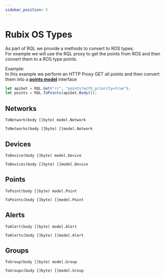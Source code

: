 ```yaml
---
sidebar_position: 5
---
```


# Rubix OS Types

As part of RQL we provide a methods to convert to ROS types. <br/>
For example we will use the RQL proxy to get the points from ROS and then convert them to a ROS type points.

Example: <br/>
In this example we perform an HTTP Proxy GET all points and then convert them into a **[points model](https://github.com/NubeIO/nubeio-rubix-lib-models-go/blob/master/pkg/v1/model/points.go#L198)** interface
```js
let apiGet = RQL.Get("rc", "points?with_priority=true");
let points = RQL.ToPoints(apiGet.Body());
```

## Networks

```
ToNetwork(body []byte) model.Network
```

```
ToNetworks(body []byte) []model.Network
```

## Devices

```
ToDevice(body []byte) model.Device
```

```
ToDevices(body []byte) []model.Device
```


## Points

```
ToPoint(body []byte) model.Point
```

```
ToPoints(body []byte) []model.Point
```



## Alerts

```
ToAlert(body []byte) model.Alert
```

```
ToAlerts(body []byte) []model.Alert
```


## Groups

```
ToGroup(body []byte) model.Group
```

```
ToGroups(body []byte) []model.Group
```
